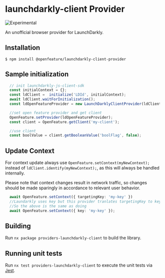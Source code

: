 # launchdarkly-client Provider

![Experimental](https://img.shields.io/badge/experimental-breaking%20changes%20allowed-yellow)

An unofficial browser provider for LaunchDarkly.

## Installation

```
$ npm install @openfeature/launchdarkly-client-provider
```

## Sample initialization
``` ts
  // init launchdarkly-js-client-sdk
  const initialContext = {};
  const ldClient =  initialize('LDId', initialContext);
  await ldClient.waitForInitialization();
  const ldOpenFeatureProvider = new LaunchDarklyClientProvider(ldClient);

  //set open feature provider and get client
  OpenFeature.setProvider(ldOpenFeatureProvider);
  const client = OpenFeature.getClient('my-client');

  //use client
  const boolValue = client.getBooleanValue('boolFlag', false);
```
## Update Context
For context update always use ``OpenFeature.setContext(myNewContext);`` instead of ``ldClient.identify(myNewContext);``, as this will always be handled internally.

Please note that context changes result in network traffic, so changes should be made sparingly in accordance to relevant user behavior.
``` ts
  await OpenFeature.setContext({ targetingKey: 'my-key' })
  //Laundarkly uses key but this provider tranlates targetingKey to key; 
  //So the above is the same as doing
  await OpenFeature.setContext({ key: 'my-key' });
```

## Building

Run `nx package providers-launchdarkly-client` to build the library.

## Running unit tests

Run `nx test providers-launchdarkly-client` to execute the unit tests via [Jest](https://jestjs.io).
